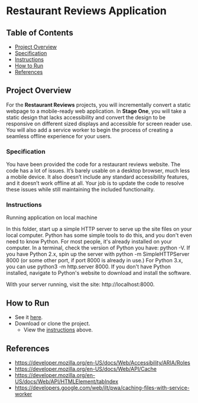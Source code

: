 # Restaurant Reviews Application

## Table of Contents

- [Project Overview](#project-overview)
- [Specification](#specification)
- [Instructions](#instructions)
- [How to Run](#how-to-run)
- [References](#references)

## Project Overview

For the **Restaurant Reviews** projects, you will incrementally convert a static webpage to a mobile-ready web application. In **Stage One**, you will take a static design that lacks accessibility and convert the design to be responsive on different sized displays and accessible for screen reader use. You will also add a service worker to begin the process of creating a seamless offline experience for your users.

### Specification

You have been provided the code for a restaurant reviews website. The code has a lot of issues. It’s barely usable on a desktop browser, much less a mobile device. It also doesn’t include any standard accessibility features, and it doesn’t work offline at all. Your job is to update the code to resolve these issues while still maintaining the included functionality.

### Instructions

Running application on local machine

In this folder, start up a simple HTTP server to serve up the site files on your local computer. Python has some simple tools to do this, and you don't even need to know Python. For most people, it's already installed on your computer.
In a terminal, check the version of Python you have: python -V. If you have Python 2.x, spin up the server with python -m SimpleHTTPServer 8000 (or some other port, if port 8000 is already in use.) For Python 3.x, you can use python3 -m http.server 8000. If you don't have Python installed, navigate to Python's website to download and install the software.

With your server running, visit the site: http://localhost:8000.

## How to Run
- See it [here](https://njaara.github.io/Restaurant-Reviews-App/).
- Download or clone the project.
  - View the [instructions](#instructions) above.
  
## References
- https://developer.mozilla.org/en-US/docs/Web/Accessibility/ARIA/Roles
- https://developer.mozilla.org/en-US/docs/Web/API/Cache
- https://developer.mozilla.org/en-US/docs/Web/API/HTMLElement/tabIndex
- https://developers.google.com/web/ilt/pwa/caching-files-with-service-worker

